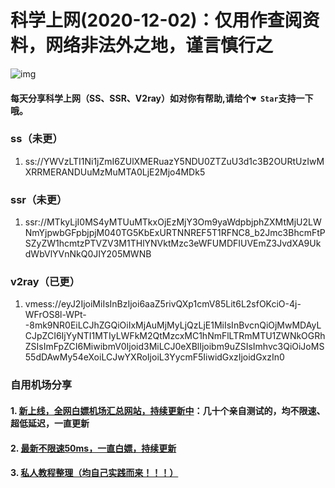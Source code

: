 

# 科学上网(2020-12-02)：仅用作查阅资料，网络非法外之地，谨言慎行之

![img](https://p.pstatp.com/origin/137fe000238abec2d11ab)

#### 每天分享科学上网（SS、SSR、V2ray）如对你有帮助,请给个`♥ Star`支持一下哦。

### ss（未更）

1. ss://YWVzLTI1Ni1jZmI6ZUlXMERuazY5NDU0ZTZuU3d1c3B2OURtUzIwMXRRMERANDUuMzMuMTA0LjE2Mjo4MDk5

### ssr（未更）

1. ssr://MTkyLjI0MS4yMTUuMTkxOjEzMjY3Om9yaWdpbjphZXMtMjU2LWNmYjpwbGFpbjpjM040TG5KbExURTNNREF5T1RFNC8_b2Jmc3BhcmFtPSZyZW1hcmtzPTVZV3M1THlYNVktMzc3eWFUMDFIUVEmZ3JvdXA9UkdWbVlYVnNkQ0JIY205MWNB

### v2ray（已更）

1. vmess://eyJ2IjoiMiIsInBzIjoi6aaZ5rivQXp1cmV85Lit6L2sfOKciO-4j-WFrOS8l-WPt--8mk9NR0EiLCJhZGQiOiIxMjAuMjMyLjQzLjE1MiIsInBvcnQiOjMwMDAyLCJpZCI6IjYyNTI1MTIyLWFkM2QtMzcxMC1hNmFlLTRmMTU1ZWNkOGRhZSIsImFpZCI6MiwibmV0Ijoid3MiLCJ0eXBlIjoibm9uZSIsImhvc3QiOiJoMS55dDAwMy54eXoiLCJwYXRoIjoiL3YycmF5IiwidGxzIjoidGxzIn0

### 自用机场分享

#### 1. [新上线，全网白嫖机场汇总网站，持续更新中](https://shop.3kla.cn/?cid=5&tid=44 "新上线，全网白嫖机场汇总网站，持续更新中")：几十个亲自测试的，均不限速、超低延迟，一直更新

#### 2. [最新不限速50ms，一直白嫖，持续更新](https://shop.3kla.cn/?cid=5&tid=1 "50个左右不限速，一直白嫖，持续更新")

#### 3. [ 私人教程整理（均自己实践而来！！！）](http://www.anran.ga/ "私人教程整理")

